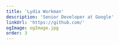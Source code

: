 ```yaml
---
title: 'Lydia Workman'
description: 'Senior Developer at Google'
linkUrl: 'https://github.com/'
ogImage: ogImage.jpg
order: 3
---
```

